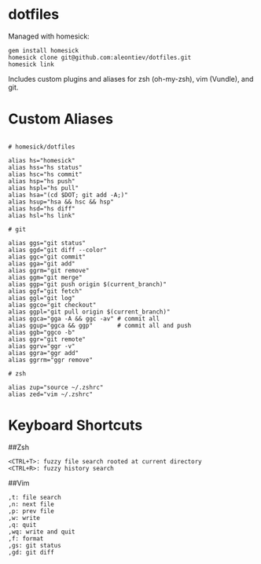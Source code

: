 dotfiles
========
Managed with homesick:

```
gem install homesick
homesick clone git@github.com:aleontiev/dotfiles.git
homesick link
```

Includes custom plugins and aliases for zsh (oh-my-zsh), vim (Vundle), and git.

Custom Aliases
==============
```

# homesick/dotfiles

alias hs="homesick"
alias hss="hs status"
alias hsc="hs commit"
alias hsp="hs push"
alias hspl="hs pull"
alias hsa="(cd $DOT; git add -A;)" 
alias hsup="hsa && hsc && hsp"
alias hsd="hs diff"
alias hsl="hs link"

# git

alias ggs="git status"
alias ggd="git diff --color"
alias ggc="git commit"
alias gga="git add"
alias ggrm="git remove"
alias ggm="git merge"
alias ggp="git push origin $(current_branch)"
alias ggf="git fetch"
alias ggl="git log"
alias ggco="git checkout"     
alias ggpl="git pull origin $(current_branch)"
alias ggca="gga -A && ggc -av" # commit all
alias ggup="ggca && ggp"       # commit all and push
alias ggb="ggco -b"            
alias ggr="git remote"
alias ggrv="ggr -v"
alias ggra="ggr add"
alias ggrrm="ggr remove"

# zsh

alias zup="source ~/.zshrc"
alias zed="vim ~/.zshrc"

```

Keyboard Shortcuts
==================

##Zsh

```
<CTRL+T>: fuzzy file search rooted at current directory
<CTRL+R>: fuzzy history search 
```

##Vim

```
,t: file search
,n: next file
,p: prev file
,w: write
,q: quit
,wq: write and quit
,f: format
,gs: git status
,gd: git diff
```
